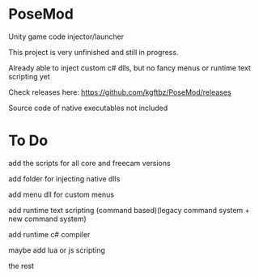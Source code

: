 # PoseMod
Unity game code injector/launcher

This project is very unfinished and still in progress.

Already able to inject custom c# dlls, but no fancy menus or runtime text scripting yet

Check releases here:
https://github.com/kgftbz/PoseMod/releases

Source code of native executables not included


# To Do
add the scripts for all core and freecam versions

add folder for injecting native dlls

add menu dll for custom menus

add runtime text scripting (command based)(legacy command system + new command system)

add runtime c# compiler

maybe add lua or js scripting

the rest
